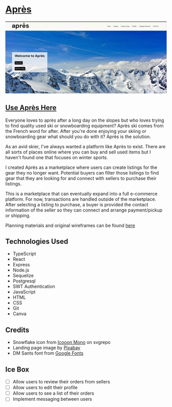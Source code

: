 # [Après](https://apres.fly.dev/)
![apres screenshot](./public/assets/screenshot.png)

## [Use Après Here](https://butterapp.fly.dev/)

Everyone loves to après after a long day on the slopes but who loves trying to find quality used ski or snowboarding equipment? Après ski comes from the French word for after. After you're done enjoying your skiing or snowboarding gear what should you do with it? Après is the solution.

As an avid skier, I've always wanted a platform like Après to exist. There are all sorts of places online where you can buy and sell used items but I haven't found one that focuses on winter sports.

I created Après as a marketplace where users can create listings for the gear they no longer want. Potential buyers can filter those listings to find gear that they are looking for and connect with sellers to purchase their listings.

This is a marketplace that can eventually expand into a full e-commerce platform. For now, transactions are handled outside of the marketplace. After selecting a listing to purchase, a buyer is provided the contact information of the seller so they can connect and arrange payment/pickup or shipping.

Planning materials and original wireframes can be found [here](https://trello.com/b/SiHgbNMh/apres-planning)

## Technologies Used
* TypeScript
* React
* Express
* Node.js
* Sequelize
* Postgresql
* SWT Authentication
* JavaScript
* HTML
* CSS
* Git
* Canva

## Credits
* Snowflake icon from [Icooon Mono](https://www.svgrepo.com/author/Icooon%20Mono/) on svgrepo
* Landing page image by [Pixabay](https://www.pexels.com/@pixabay/)
* DM Sants font from [Google Fonts](https://fonts.google.com/specimen/DM+Sans?query=dm)

## Ice Box
- [ ] Allow users to review their orders from sellers
- [ ] Allow users to edit their profile
- [ ] Allow users to see a list of their orders
- [ ] Implement messaging between users

